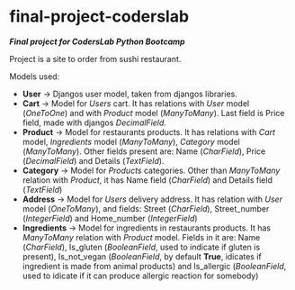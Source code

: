 # final-project-coderslab
__*Final project for CodersLab Python Bootcamp*__

Project is a site to order from sushi restaurant.

Models used: 
*  **User** -> Djangos user model, taken from djangos libraries.
*  **Cart** -> Model for *Users* cart. It has relations with *User* model (*OneToOne*) and with *Product* model (*ManyToMany*). Last field is Price field, made with djangos *DecimalField*.
*  **Product** -> Model for restaurants products. It has relations with *Cart* model, *Ingredients* model (*ManyToMany*), *Category* model (*ManyToMany*). Other fields present are: Name (*CharField*), Price (*DecimalField*) and Details (*TextField*).
*  **Category** -> Model for *Products* categories. Other than *ManyToMany* relation with *Product*, it has Name field (*CharField*) and Details field (*TextField*)
*  **Address** -> Model for *Users* delivery address. It has relation with *User* model (*OneToMany*), and fields: Street (*CharField*), Street_number (*IntegerField*) and Home_number (*IntegerField*)
*  **Ingredients** -> Model for ingredients in restaurants products. It has *ManyToMany* relation with *Product* model. Fields in it are: Name (*CharField*), Is_gluten (*BooleanField*, used to indicate if gluten is present), Is_not_vegan (*BooleanField*, by default **True**, idicates if ingredient is made from animal products) and Is_allergic (*BooleanField*, used to idicate if it can produce allergic reaction for somebody)
  
